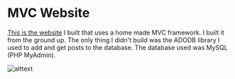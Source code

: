  MVC Website
===========

[This is the website](http://roomatematcher.com/) I built that uses a home made MVC framework. I built it from the ground up. The only thing I didn't build was the ADODB library I used to add and get posts to the database. The database used was MySQL (PHP MyAdmin).
  
![alttext][website]

[website]: http://i.imgur.com/e7kHw8W.jpg
